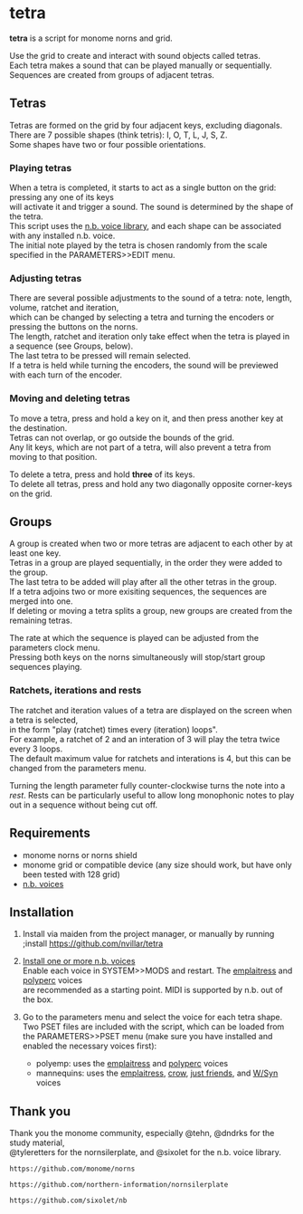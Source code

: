 # tetra
**tetra** is a script for monome norns and grid.

Use the grid to create and interact with sound objects called tetras.  
Each tetra makes a sound that can be played manually or sequentially.  
Sequences are created from groups of adjacent tetras.

## Tetras

Tetras are formed on the grid by four adjacent keys, excluding diagonals.  
There are 7 possible shapes (think tetris): I, O, T, L, J, S, Z.  
Some shapes have two or four possible orientations.  

### Playing tetras
When a tetra is completed, it starts to act as a single button on the grid: pressing any one of its keys  
will activate it and trigger a sound. The sound is determined by the shape of the tetra.  
This script uses the [n.b. voice library](https://llllllll.co/t/n-b-et-al-v0-1/60374), and each shape can
be associated with any installed n.b. voice.  
The initial note played by the tetra is chosen randomly from the scale specified in the PARAMETERS>>EDIT menu.  

### Adjusting tetras
There are several possible adjustments to the sound of a tetra: note, length, volume, ratchet and iteration,  
which can be changed by selecting a tetra and turning the encoders or pressing the buttons on the norns.  
The length, ratchet and iteration only take effect when the tetra is played in a sequence (see Groups, below).  
The last tetra to be pressed will remain selected.  
If a tetra is held while turning the encoders, the sound will be previewed with each turn of the encoder.  

### Moving and deleting tetras
To move a tetra, press and hold a key on it, and then press another key at the destination.  
Tetras can not overlap, or go outside the bounds of the grid.  
Any lit keys, which are not part of a tetra, will also prevent a tetra from moving to that position.  

To delete a tetra, press and hold **three** of its keys.  
To delete all tetras, press and hold any two diagonally opposite corner-keys on the grid.  

## Groups

A group is created when two or more tetras are adjacent to each other by at least one key.  
Tetras in a group are played sequentially, in the order they were added to the group.  
The last tetra to be added will play after all the other tetras in the group.  
If a tetra adjoins two or more exisiting sequences, the sequences are merged into one.  
If deleting or moving a tetra splits a group, new groups are created from the remaining tetras.  

The rate at which the sequence is played can be adjusted from the parameters clock menu.  
Pressing both keys on the norns simultaneously will stop/start group sequences playing.  
 
### Ratchets, iterations and rests
The ratchet and iteration values of a tetra are displayed on the screen when a tetra is selected,  
in the form "play (ratchet) times every (iteration) loops".  
For example, a ratchet of 2 and an interation of 3 will play the tetra twice every 3 loops.  
The default maximum value for ratchets and interations is 4, but this can be changed from the parameters menu.

Turning the length parameter fully counter-clockwise turns the note into a _rest_.
Rests can be particularly useful to allow long monophonic notes to play out in a sequence without being cut off.  


## Requirements

- monome norns or norns shield
- monome grid or compatible device (any size should work,
but have only been tested with 128 grid)
- [n.b. voices](https://llllllll.co/t/n-b-et-al-v0-1/60374/155)  

## Installation

1. Install via maiden from the project manager, or manually by running 
    ;install https://github.com/nvillar/tetra

2. [Install one or more n.b. voices](https://llllllll.co/t/n-b-et-al-v0-1/60374/155)  
Enable each voice in SYSTEM>>MODS and restart. The [emplaitress](https://github.com/sixolet/emplaitress) and [polyperc](https://github.com/dstroud/nb_polyperc) voices  
are recommended as a starting point. MIDI is supported by n.b. out of the box.  

3. Go to the parameters menu and select the voice for each tetra shape. Two PSET files
are included with the script, which can be loaded from the PARAMETERS>>PSET menu (make sure you have installed and enabled the necessary voices first):    
    - polyemp: uses the [emplaitress](https://github.com/sixolet/emplaitress) and [polyperc](https://github.com/dstroud/nb_polyperc) voices  
    - mannequins: uses the [emplaitress](https://github.com/sixolet/emplaitress), [crow](https://github.com/sixolet/nb_crow), [just friends](https://github.com/sixolet/nb_jf), and [W/Syn](https://github.com/sixolet/nb_wsyn) voices

## Thank you

Thank you the monome community, especially @tehn, @dndrks for the study material,  
@tyleretters for the nornsilerplate, and @sixolet for the n.b. voice library.  

    https://github.com/monome/norns

    https://github.com/northern-information/nornsilerplate

    https://github.com/sixolet/nb







